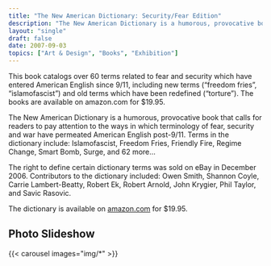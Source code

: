 ```yaml
---
title: "The New American Dictionary: Security/Fear Edition"
description: "The New American Dictionary is a humorous, provocative book that calls for readers to pay attention to the ways in which terminology of fear, security and war have permeated American English post-9/11."
layout: "single"
draft: false
date: 2007-09-03
topics: ["Art & Design", "Books", "Exhibition"]
---
```


This book catalogs over 60 terms related to fear and security which have entered American English since 9/11, including new terms (“freedom fries”, “islamofascist”) and old terms which have been redefined (“torture”). The books are available on amazon.com for $19.95.

The New American Dictionary is a humorous, provocative book that calls for readers to pay attention to the ways in which terminology of fear, security and war have permeated American English post-9/11. Terms in the dictionary include: Islamofascist, Freedom Fries, Friendly Fire, Regime Change, Smart Bomb, Surge, and 62 more…

The right to define certain dictionary terms was sold on eBay in December 2006. Contributors to the dictionary included: Owen Smith, Shannon Coyle, Carrie Lambert-Beatty, Robert Ek, Robert Arnold, John Krygier, Phil Taylor, and Savic Rasovic.

The dictionary is available on [amazon.com](https://www.amazon.com/American-Dictionary-Institute-Infinitely-Small/dp/1430319860/002-3116658-3209626?ie=UTF8&s=books&qid=1174917210&sr=8-1) for $19.95. 

## Photo Slideshow

{{< carousel images="img/*" >}}